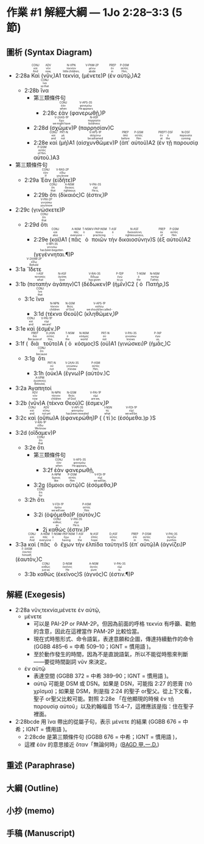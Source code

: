 # 作業 #1 解經大綱 — 1Jo 2:28–3:3 (5 節)


## 圖析 (Syntax Diagram)

- <rt>2:28a</rt> <RUBY><ruby><ruby>Καὶ<rt>And</rt></ruby><rt>καί</rt></ruby><rt>CONJ</rt></RUBY> (<RUBY><ruby><ruby>νῦν‚<rt>now‚</rt></ruby><rt>νῦν</rt></ruby><rt>ADV</rt></RUBY>)A1 <RUBY><ruby><ruby>τεκνία‚<rt>little children‚</rt></ruby><rt>τεκνίον</rt></ruby><rt>N-VPN</rt></RUBY> (<RUBY><ruby><ruby>μένετε<rt>abide</rt></ruby><rt>μένω</rt></ruby><rt>V-PAM-2P</rt></RUBY>)P (<RUBY><ruby><ruby>ἐν<rt>in</rt></ruby><rt>ἐν</rt></ruby><rt>PREP</rt></RUBY> <RUBY><ruby><ruby>αὐτῷ‚<rt>Him‚</rt></ruby><rt>αὐτός</rt></ruby><rt>P-DSM</rt></RUBY>)A2
	- <rt>2:28b</rt> <RUBY><ruby><ruby>ἵνα<rt>so that</rt></ruby><rt>ἵνα</rt></ruby><rt>CONJ</rt></RUBY> 
		- <rt>第三類條件句</rt>
			- <rt>2:28c</rt>  <RUBY><ruby><ruby>ἐὰν<rt>when</rt></ruby><rt>ἐάν</rt></ruby><rt>CONJ</rt></RUBY> (<RUBY><ruby><ruby>φανερωθῇ‚<rt>He appears</rt></ruby><rt>φανερόω</rt></ruby><rt>V-APS-3S</rt></RUBY>)P
		- <rt>2:28d</rt>  (<RUBY><ruby><ruby>σχῶμεν<rt>we might have</rt></ruby><rt>ἔχω</rt></ruby><rt>V-2AAS-1P</rt></RUBY>)P (<RUBY><ruby><ruby>παρρησίαν<rt>boldness</rt></ruby><rt>παρρησία</rt></ruby><rt>N-ASF</rt></RUBY>)C 
		- <rt>2:28e</rt>  <RUBY><ruby><ruby>καὶ<rt>and</rt></ruby><rt>καί</rt></ruby><rt>CONJ</rt></RUBY> (<RUBY><ruby><ruby>μὴ<rt>not</rt></ruby><rt>μή</rt></ruby><rt>PRT-N</rt></RUBY>)A1 (<RUBY><ruby><ruby>αἰσχυνθῶμεν<rt>be ashamed</rt></ruby><rt>αἰσχύνω</rt></ruby><rt>V-APS-1P</rt></RUBY>)P (<RUBY><ruby><ruby>ἀπ᾽<rt>before</rt></ruby><rt>ἀπό</rt></ruby><rt>PREP</rt></RUBY> <RUBY><ruby><ruby>αὐτοῦ<rt>Him</rt></ruby><rt>αὐτός</rt></ruby><rt>P-GSM</rt></RUBY>)A2 (<RUBY><ruby><ruby>ἐν<rt>at</rt></ruby><rt>ἐν</rt></ruby><rt>PREP</rt></RUBY> <RUBY><ruby><ruby>τῇ<rt>the</rt></ruby><rt>ὁ</rt></ruby><rt>T-DSF</rt></RUBY> <RUBY><ruby><ruby>παρουσίᾳ<rt>coming</rt></ruby><rt>παρουσία</rt></ruby><rt>N-DSF</rt></RUBY> <RUBY><ruby><ruby>αὐτοῦ.<rt>of Him.</rt></ruby><rt>αὐτός</rt></ruby><rt>P-GSM</rt></RUBY>)A3 
- <rt>第三類條件句</rt>
	-  <rt>2:29a</rt> <RUBY><ruby><ruby>Ἐὰν<rt>If</rt></ruby><rt>ἐάν</rt></ruby><rt>CONJ</rt></RUBY> (<RUBY><ruby><ruby>εἰδῆτε<rt>you know</rt></ruby><rt>εἴδω</rt></ruby><rt>V-RAS-2P</rt></RUBY>)P 
		-  <rt>2:29b</rt> <RUBY><ruby><ruby>ὅτι<rt>that</rt></ruby><rt>ὅτι</rt></ruby><rt>CONJ</rt></RUBY> (<RUBY><ruby><ruby>δίκαιός<rt>righteous</rt></ruby><rt>δίκαιος</rt></ruby><rt>A-NSM</rt></RUBY>)C (<RUBY><ruby><ruby>ἐστιν‚<rt>He is‚</rt></ruby><rt>εἰμί</rt></ruby><rt>V-PAI-3S</rt></RUBY>)P
- <rt>2:29c</rt>  (<RUBY><ruby><ruby>γινώσκετε<rt>you know</rt></ruby><rt>γινώσκω</rt></ruby><rt>V-PAI-2P</rt></RUBY>)P 
	- <rt>2:29d</rt>  <RUBY><ruby><ruby>ὅτι<rt>that</rt></ruby><rt>ὅτι</rt></ruby><rt>CONJ</rt></RUBY>
		- <rt>2:29e</rt> (<RUBY><ruby><ruby>καὶ<rt>also</rt></ruby><rt>καί</rt></ruby><rt>CONJ</rt></RUBY>)A1 (<RUBY><ruby><ruby>πᾶς<rt>everyone</rt></ruby><rt>πᾶς</rt></ruby><rt>A-NSM</rt></RUBY> <RUBY><ruby><ruby>ὁ<rt>‑</rt></ruby><rt>ὁ</rt></ruby><rt>T-NSM</rt></RUBY> <RUBY><ruby><ruby>ποιῶν<rt>practicing</rt></ruby><rt>ποιέω</rt></ruby><rt>V-PAP-NSM</rt></RUBY> <RUBY><ruby><ruby>τὴν<rt>‑</rt></ruby><rt>ὁ</rt></ruby><rt>T-ASF</rt></RUBY> <RUBY><ruby><ruby>δικαιοσύνην<rt>righteousness‚</rt></ruby><rt>δικαιοσύνη</rt></ruby><rt>N-ASF</rt></RUBY>)S (<RUBY><ruby><ruby>ἐξ<rt>of</rt></ruby><rt>ἐκ</rt></ruby><rt>PREP</rt></RUBY> <RUBY><ruby><ruby>αὐτοῦ<rt>Him</rt></ruby><rt>αὐτός</rt></ruby><rt>P-GSM</rt></RUBY>)A2 (<RUBY><ruby><ruby>γεγέννηται.¶<rt>has been begotten.</rt></ruby><rt>γεννάω</rt></ruby><rt>V-RPI-3S</rt></RUBY>)P
- <rt>3:1a</rt> <RUBY><ruby><ruby>Ἴδετε<rt>Behold</rt></ruby><rt>εἴδω</rt></ruby><rt>V-2AAM-2P</rt></RUBY>
- <rt>3:1b</rt> (<RUBY><ruby><ruby>ποταπὴν<rt>what</rt></ruby><rt>ποταπός</rt></ruby><rt>I-ASF</rt></RUBY> <RUBY><ruby><ruby>ἀγάπην<rt>love</rt></ruby><rt>ἀγάπη</rt></ruby><rt>N-ASF</rt></RUBY>)C1 (<RUBY><ruby><ruby>δέδωκεν<rt>has given</rt></ruby><rt>δίδωμι</rt></ruby><rt>V-RAI-3S</rt></RUBY>)P (<RUBY><ruby><ruby>ἡμῖν<rt>to us</rt></ruby><rt>ἐγώ</rt></ruby><rt>P-1DP</rt></RUBY>)C2 (<RUBY><ruby><ruby>ὁ<rt>the</rt></ruby><rt>ὁ</rt></ruby><rt>T-NSM</rt></RUBY> <RUBY><ruby><ruby>Πατὴρ‚<rt>Father‚</rt></ruby><rt>πατήρ</rt></ruby><rt>N-NSM</rt></RUBY>)S 
	- <rt>3:1c</rt> <RUBY><ruby><ruby>ἵνα<rt>that</rt></ruby><rt>ἵνα</rt></ruby><rt>CONJ</rt></RUBY>
		- <rt>3:1d</rt> (<RUBY><ruby><ruby>τέκνα<rt>children</rt></ruby><rt>τέκνον</rt></ruby><rt>N-NPN</rt></RUBY> <RUBY><ruby><ruby>Θεοῦ<rt>of God</rt></ruby><rt>θεός</rt></ruby><rt>N-GSM</rt></RUBY>)C (<RUBY><ruby><ruby>κληθῶμεν‚<rt>we should be called -</rt></ruby><rt>καλέω</rt></ruby><rt>V-APS-1P</rt></RUBY>)P
- <rt>3:1e</rt> <RUBY><ruby><ruby>καὶ<rt>and</rt></ruby><rt>καί</rt></ruby><rt>CONJ</rt></RUBY> (<RUBY><ruby><ruby>ἐσμέν.<rt>we are!</rt></ruby><rt>εἰμί</rt></ruby><rt>V-PAI-1P</rt></RUBY>)P 
- <rt>3:1f</rt> (<RUBY><ruby><ruby>διὰ<rt>Because of</rt></ruby><rt>διά</rt></ruby><rt>PREP</rt></RUBY> <RUBY><ruby><ruby>τοῦτο<rt>this‚</rt></ruby><rt>οὗτος</rt></ruby><rt>D-ASN</rt></RUBY>)A (<RUBY><ruby><ruby>ὁ<rt>the</rt></ruby><rt>ὁ</rt></ruby><rt>T-NSM</rt></RUBY> <RUBY><ruby><ruby>κόσμος<rt>world</rt></ruby><rt>κόσμος</rt></ruby><rt>N-NSM</rt></RUBY>)S (<RUBY><ruby><ruby>οὐ<rt>not</rt></ruby><rt>οὐ</rt></ruby><rt>PRT-N</rt></RUBY>)A1 (<RUBY><ruby><ruby>γινώσκει<rt>knows</rt></ruby><rt>γινώσκω</rt></ruby><rt>V-PAI-3S</rt></RUBY>)P (<RUBY><ruby><ruby>ἡμᾶς‚<rt>us‚</rt></ruby><rt>ἐγώ</rt></ruby><rt>P-1AP</rt></RUBY>)C 
	- <rt>3:1g</rt> <RUBY><ruby><ruby>ὅτι<rt>because</rt></ruby><rt>ὅτι</rt></ruby><rt>CONJ</rt></RUBY> 
		- <rt>3:1h</rt> (<RUBY><ruby><ruby>οὐκ<rt>not</rt></ruby><rt>οὐ</rt></ruby><rt>PRT-N</rt></RUBY>)A (<RUBY><ruby><ruby>ἔγνω<rt>it knew</rt></ruby><rt>γινώσκω</rt></ruby><rt>V-2AAI-3S</rt></RUBY>)P (<RUBY><ruby><ruby>αὐτόν.<rt>Him.</rt></ruby><rt>αὐτός</rt></ruby><rt>P-ASM</rt></RUBY>)C
-  <rt>3:2a</rt> <RUBY><ruby><ruby>Ἀγαπητοί<rt>Beloved‚</rt></ruby><rt>ἀγαπητός</rt></ruby><rt>A-VPM</rt></RUBY>
-  <rt>3:2b</rt> (<RUBY><ruby><ruby>νῦν<rt>now</rt></ruby><rt>νῦν</rt></ruby><rt>ADV</rt></RUBY>)A (<RUBY><ruby><ruby>τέκνα<rt>children</rt></ruby><rt>τέκνον</rt></ruby><rt>N-NPN</rt></RUBY> <RUBY><ruby><ruby>Θεοῦ<rt>of God</rt></ruby><rt>θεός</rt></ruby><rt>N-GSM</rt></RUBY>)C (<RUBY><ruby><ruby>ἐσμεν‚<rt>are we‚</rt></ruby><rt>εἰμί</rt></ruby><rt>V-PAI-1P</rt></RUBY>)P 
- <rt>3:2c</rt> <RUBY><ruby><ruby>καὶ<rt>and</rt></ruby><rt>καί</rt></ruby><rt>CONJ</rt></RUBY> (<RUBY><ruby><ruby>οὔπω<rt>not yet</rt></ruby><rt>οὔπω</rt></ruby><rt>ADV</rt></RUBY>)A (<RUBY><ruby><ruby>ἐφανερώθη<rt>has been revealed</rt></ruby><rt>φανερόω</rt></ruby><rt>V-API-3S</rt></RUBY>)P { (<RUBY><ruby><ruby>τί<rt>what</rt></ruby><rt>τίς</rt></ruby><rt>I-NSN</rt></RUBY>)c (<RUBY><ruby><ruby>ἐσόμεθα.<rt>we will be.</rt></ruby><rt>εἰμί</rt></ruby><rt>V-FDI-1P</rt></RUBY>)p }S 
- <rt>3:2d</rt> (<RUBY><ruby><ruby>οἴδαμεν<rt>We know</rt></ruby><rt>εἴδω</rt></ruby><rt>V-RAI-1P</rt></RUBY>)P 
	- <rt>3:2e</rt> <RUBY><ruby><ruby>ὅτι<rt>that</rt></ruby><rt>ὅτι</rt></ruby><rt>CONJ</rt></RUBY> 
		- <rt>第三類條件句</rt>
			- <rt>3:2f</rt> <RUBY><ruby><ruby>ἐὰν<rt>when</rt></ruby><rt>ἐάν</rt></ruby><rt>CONJ</rt></RUBY> <RUBY><ruby><ruby>φανερωθῇ‚<rt>He appears‚</rt></ruby><rt>φανερόω</rt></ruby><rt>V-APS-3S</rt></RUBY>
		- <rt>3:2g</rt>  (<RUBY><ruby><ruby>ὅμοιοι<rt>like</rt></ruby><rt>ὅμοιος</rt></ruby><rt>A-NPM</rt></RUBY> <RUBY><ruby><ruby>αὐτῷ<rt>Him</rt></ruby><rt>αὐτός</rt></ruby><rt>P-DSM</rt></RUBY>)C (<RUBY><ruby><ruby>ἐσόμεθα‚<rt>we will be‚</rt></ruby><rt>εἰμί</rt></ruby><rt>V-FDI-1P</rt></RUBY>)P 
	- <rt>3:2h</rt>  <RUBY><ruby><ruby>ὅτι<rt>for</rt></ruby><rt>ὅτι</rt></ruby><rt>CONJ</rt></RUBY> 
		- <rt>3:2i</rt> (<RUBY><ruby><ruby>ὀψόμεθα<rt>we will see</rt></ruby><rt>ὁράω</rt></ruby><rt>V-FDI-1P</rt></RUBY>)P (<RUBY><ruby><ruby>αὐτὸν‚<rt>Him</rt></ruby><rt>αὐτός</rt></ruby><rt>P-ASM</rt></RUBY>)C 
			- <rt>2j</rt>  <RUBY><ruby><ruby>καθώς<rt>as</rt></ruby><rt>καθώς</rt></ruby><rt>CONJ</rt></RUBY> (<RUBY><ruby><ruby>ἐστιν.<rt>He is.</rt></ruby><rt>εἰμί</rt></ruby><rt>V-PAI-3S</rt></RUBY>)P 
-   <rt>3:3a</rt> <RUBY><ruby><ruby>καὶ<rt>And</rt></ruby><rt>καί</rt></ruby><rt>CONJ</rt></RUBY> (<RUBY><ruby><ruby>πᾶς<rt>everyone</rt></ruby><rt>πᾶς</rt></ruby><rt>A-NSM</rt></RUBY> <RUBY><ruby><ruby>ὁ<rt>‑</rt></ruby><rt>ὁ</rt></ruby><rt>T-NSM</rt></RUBY> <RUBY><ruby><ruby>ἔχων<rt>having</rt></ruby><rt>ἔχω</rt></ruby><rt>V-PAP-NSM</rt></RUBY> <RUBY><ruby><ruby>τὴν<rt>the</rt></ruby><rt>ὁ</rt></ruby><rt>T-ASF</rt></RUBY> <RUBY><ruby><ruby>ἐλπίδα<rt>hope</rt></ruby><rt>ἐλπίς</rt></ruby><rt>N-ASF</rt></RUBY> <RUBY><ruby><ruby>ταύτην<rt>this</rt></ruby><rt>οὗτος</rt></ruby><rt>D-ASF</rt></RUBY>)S (<RUBY><ruby><ruby>ἐπ᾽<rt>in</rt></ruby><rt>ἐπί</rt></ruby><rt>PREP</rt></RUBY> <RUBY><ruby><ruby>αὐτῷ<rt>Him‚</rt></ruby><rt>αὐτός</rt></ruby><rt>P-DSM</rt></RUBY>)A (<RUBY><ruby><ruby>ἁγνίζει<rt>purifies</rt></ruby><rt>ἁγνίζω</rt></ruby><rt>V-PAI-3S</rt></RUBY>)P (<RUBY><ruby><ruby>ἑαυτὸν‚<rt>himself‚</rt></ruby><rt>ἑαυτοῦ</rt></ruby><rt>F-3ASM</rt></RUBY>)C 
	- <rt>3:3b</rt>  <RUBY><ruby><ruby>καθὼς<rt>just as</rt></ruby><rt>καθώς</rt></ruby><rt>CONJ</rt></RUBY> (<RUBY><ruby><ruby>ἐκεῖνος<rt>He</rt></ruby><rt>ἐκεῖνος</rt></ruby><rt>D-NSM</rt></RUBY>)S (<RUBY><ruby><ruby>ἁγνός<rt>pure</rt></ruby><rt>ἁγνός</rt></ruby><rt>A-NSM</rt></RUBY>)C (<RUBY><ruby><ruby>ἐστιν.¶<rt>is.</rt></ruby><rt>εἰμί</rt></ruby><rt>V-PAI-3S</rt></RUBY>)P


## 解經 (Exegesis)
- 2:28a νῦν‚τεκνία‚μένετε ἐν αὐτῷ‚
	- μένετε
		- 可以是 PAI-2P or PAM-2P。但因為前面的呼格 τεκνία 有呼籲、勸勉的含意，因此在這裡當作 PAM-2P 比較恰當。
		- 現在式時態形式、命令語氣，表達意願和企圖，傳達持續動作的命令 (GGBB 485–6 = 中希 509–10；IGNT = 慣用語 )。
		- 至於動作發生的時間，因為不是直說語氣，所以不能從時態來判斷——要從時間副詞 νῦν 來決定。
	- ἐν αὐτῷ
		- 表達空間 (GGBB 372 = 中希 389–90；IGNT = 慣用語 )。
		- αὐτῷ 可能是 DSM 或 DSN。如果是 DSN，可能指 2:27 的恩膏 (τὸ χρῖσμα)；如果是 DSM，則是指 2:24 的聖子 or聖父。從上下文看，聖子 or聖父比較可能。對照 2:28e 「在他顯現的時候 ἐν τῇ παρουσίᾳ αὐτοῦ」以及約翰福音 15:4–7，這裡應該是指：住在聖子裡面。
- 2:28bcde 用 ἵνα 帶出的從屬子句，表示 μένετε 的結果 (GGBB 676 = 中希；IGNT = 慣用語 )。
	- 2:28cde 是第三類條件句 (GGBB 676 = 中希；IGNT = 慣用語 )，
	- 這裡 ἐὰν 的意思接近 ὅταν「無論何時」([BAGD 甲.一.D.](https://bible.fhl.net/new/s.php?N=0&k=01437&m=))

## 重述 (Paraphrase)

## 大綱 (Outline)

## 小抄 (memo)

## 手稿 (Manuscript)





